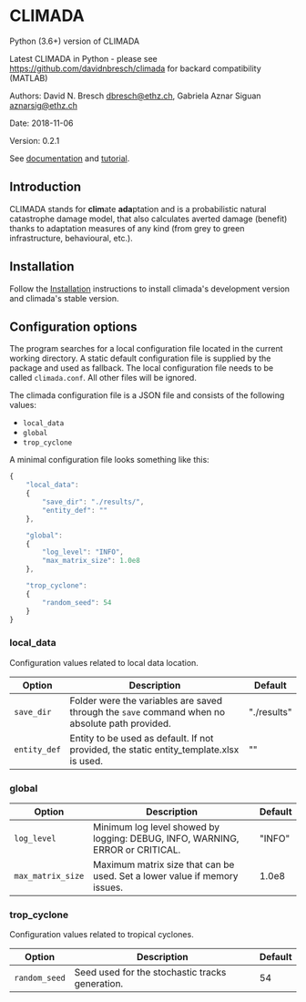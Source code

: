 CLIMADA
=======
Python (3.6+) version of CLIMADA

Latest CLIMADA in Python - please see https://github.com/davidnbresch/climada for backard compatibility (MATLAB)

Authors: David N. Bresch <dbresch@ethz.ch>, Gabriela Aznar Siguan <aznarsig@ethz.ch>

Date: 2018-11-06

Version: 0.2.1

See [documentation](http://climada-python.readthedocs.io/en/latest/) and [tutorial](https://github.com/davidnbresch/climada_python/tree/master/script/tutorial).

Introduction
------------

CLIMADA stands for **clim**ate **ada**ptation and is a probabilistic natural catastrophe damage model, that also calculates averted damage (benefit) thanks to adaptation measures of any kind (from grey to green infrastructure, behavioural, etc.).

Installation
------------

Follow the [Installation](https://github.com/davidnbresch/climada_python/blob/master/doc/source/install.rst) instructions to install climada's development version and climada's stable version.

Configuration options
---------------------

The program searches for a local configuration file located in the current 
working directory. A static default configuration file is supplied by the package 
and used as fallback. The local configuration file needs to be called 
``climada.conf``. All other files will be ignored.

The climada configuration file is a JSON file and consists of the following values:

- ``local_data``
- ``global``
- ``trop_cyclone``

A minimal configuration file looks something like this:

```javascript
{
    "local_data":
    {
        "save_dir": "./results/",
        "entity_def": ""
    },

    "global":
    {
        "log_level": "INFO",
        "max_matrix_size": 1.0e8
    },

    "trop_cyclone":
    {
        "random_seed": 54
    }
}
```

### local_data
Configuration values related to local data location.

| Option | Description | Default |
| ------ | ----------- | ------- |
| ``save_dir`` | Folder were the variables are saved through the ``save`` command when no absolute path provided. | "./results" |
| ``entity_def`` | Entity to be used as default. If not provided, the static entity_template.xlsx is used. | "" |

### global
| Option | Description | Default |
| ------ | ----------- | ------- |
| ``log_level`` | Minimum log level showed by logging: DEBUG, INFO, WARNING, ERROR or CRITICAL. | "INFO" |
| ``max_matrix_size`` | Maximum matrix size that can be used. Set a lower value if memory issues. | 1.0e8 |

### trop_cyclone
Configuration values related to tropical cyclones.

| Option | Description | Default |
| ------ | ----------- | ------- |
| ``random_seed`` | Seed used for the stochastic tracks generation. | 54 |


